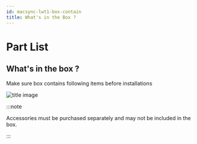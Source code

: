 ```yaml
---
id: macsync-lwt1-box-contain
title: What's in the Box ?
---
```


# Part List 

## What's in the box ?
Make sure box contains following items before installations

![title image](/img/datalogger/whatsbox.svg)

:::note

Accessories must be purchased separately and may 
not be included in the box.

:::

